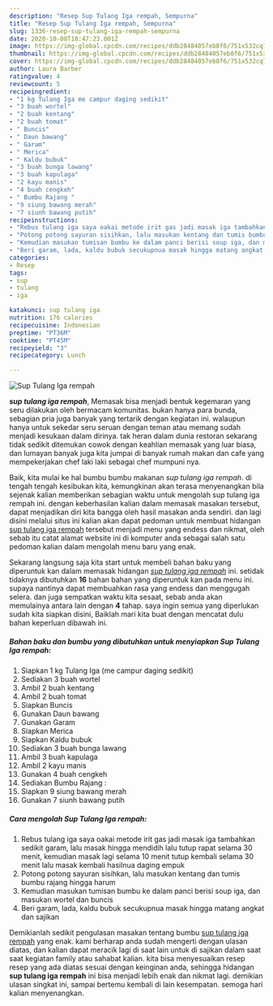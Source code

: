 ```yaml
---
description: "Resep Sup Tulang Iga rempah, Sempurna"
title: "Resep Sup Tulang Iga rempah, Sempurna"
slug: 1336-resep-sup-tulang-iga-rempah-sempurna
date: 2020-10-08T18:47:23.001Z
image: https://img-global.cpcdn.com/recipes/ddb28484057eb8f6/751x532cq70/sup-tulang-iga-rempah-foto-resep-utama.jpg
thumbnail: https://img-global.cpcdn.com/recipes/ddb28484057eb8f6/751x532cq70/sup-tulang-iga-rempah-foto-resep-utama.jpg
cover: https://img-global.cpcdn.com/recipes/ddb28484057eb8f6/751x532cq70/sup-tulang-iga-rempah-foto-resep-utama.jpg
author: Laura Barber
ratingvalue: 4
reviewcount: 5
recipeingredient:
- "1 kg Tulang Iga me campur daging sedikit"
- "3 buah wortel"
- "2 buah kentang"
- "2 buah tomat"
- " Buncis"
- " Daun bawang"
- " Garam"
- " Merica"
- " Kaldu bubuk"
- "3 buah bunga lawang"
- "3 buah kapulaga"
- "2 kayu manis"
- "4 buah cengkeh"
- " Bumbu Rajang "
- "9 siung bawang merah"
- "7 siunh bawang putih"
recipeinstructions:
- "Rebus tulang iga saya oakai metode irit gas jadi masak iga tambahkan sedikit garam, lalu masak hingga mendidih lalu tutup rapat selama 30 menit, kemudian masak lagi selama 10 menit tutup kembali selama 30 menit lalu masak kembali hasilnua daging empuk"
- "Potong potong sayuran sisihkan, lalu masukan kentang dan tumis bumbu rajang hingga harum"
- "Kemudian masukan tumisan bumbu ke dalam panci berisi soup iga, dan masukan wortel dan buncis"
- "Beri garam, lada, kaldu bubuk secukupnua masak hingga matang angkat dan sajikan"
categories:
- Resep
tags:
- sup
- tulang
- iga

katakunci: sup tulang iga 
nutrition: 176 calories
recipecuisine: Indonesian
preptime: "PT36M"
cooktime: "PT45M"
recipeyield: "3"
recipecategory: Lunch

---
```



![Sup Tulang Iga rempah](https://img-global.cpcdn.com/recipes/ddb28484057eb8f6/751x532cq70/sup-tulang-iga-rempah-foto-resep-utama.jpg)

<b><i>sup tulang iga rempah</i></b>, Memasak bisa menjadi bentuk kegemaran yang seru dilakukan oleh bermacam komunitas. bukan hanya para bunda, sebagian pria juga banyak yang tertarik dengan kegiatan ini. walaupun hanya untuk sekedar seru seruan dengan teman atau memang sudah menjadi kesukaan dalam dirinya. tak heran dalam dunia restoran sekarang tidak sedikit ditemukan cowok dengan keahlian memasak yang luar biasa, dan lumayan banyak juga kita jumpai di banyak rumah makan dan cafe yang mempekerjakan chef laki laki sebagai chef mumpuni nya.



Baik, kita mulai ke hal bumbu bumbu makanan <i>sup tulang iga rempah</i>. di tengah tengah kesibukan kita, kemungkinan akan terasa menyenangkan bila sejenak kalian memberikan sebagian waktu untuk mengolah sup tulang iga rempah ini. dengan keberhasilan kalian dalam memasak masakan tersebut, dapat menjadikan diri kita bangga oleh hasil masakan anda sendiri. dan lagi disini melalui situs ini kalian akan dapat pedoman untuk membuat hidangan <u>sup tulang iga rempah</u> tersebut menjadi menu yang endess dan nikmat, oleh sebab itu catat alamat website ini di komputer anda sebagai salah satu pedoman kalian dalam mengolah menu baru yang enak.


Sekarang langsung saja kita start untuk membeli bahan baku yang diperuntuk kan dalam memasak hidangan <u><i>sup tulang iga rempah</i></u> ini. setidak tidaknya dibutuhkan <b>16</b> bahan bahan yang diperuntuk kan pada menu ini. supaya nantinya dapat membuahkan rasa yang endess dan menggugah selera. dan juga sempatkan waktu kita sesaat, sebab anda akan memulainya antara lain dengan <b>4</b> tahap. saya ingin semua yang diperlukan sudah kita siapkan disini, Baiklah mari kita buat dengan mencatat dulu bahan keperluan dibawah ini.

<!--inarticleads1-->

##### Bahan baku dan bumbu yang dibutuhkan untuk menyiapkan Sup Tulang Iga rempah:

1. Siapkan 1 kg Tulang Iga (me campur daging sedikit)
1. Sediakan 3 buah wortel
1. Ambil 2 buah kentang
1. Ambil 2 buah tomat
1. Siapkan  Buncis
1. Gunakan  Daun bawang
1. Gunakan  Garam
1. Siapkan  Merica
1. Siapkan  Kaldu bubuk
1. Sediakan 3 buah bunga lawang
1. Ambil 3 buah kapulaga
1. Ambil 2 kayu manis
1. Gunakan 4 buah cengkeh
1. Sediakan  Bumbu Rajang :
1. Siapkan 9 siung bawang merah
1. Gunakan 7 siunh bawang putih




<!--inarticleads2-->

##### Cara mengolah Sup Tulang Iga rempah:

1. Rebus tulang iga saya oakai metode irit gas jadi masak iga tambahkan sedikit garam, lalu masak hingga mendidih lalu tutup rapat selama 30 menit, kemudian masak lagi selama 10 menit tutup kembali selama 30 menit lalu masak kembali hasilnua daging empuk
1. Potong potong sayuran sisihkan, lalu masukan kentang dan tumis bumbu rajang hingga harum
1. Kemudian masukan tumisan bumbu ke dalam panci berisi soup iga, dan masukan wortel dan buncis
1. Beri garam, lada, kaldu bubuk secukupnua masak hingga matang angkat dan sajikan




Demikianlah sedikit pengulasan masakan tentang bumbu <u>sup tulang iga rempah</u> yang enak. kami berharap anda sudah mengerti dengan ulasan diatas, dan kalian dapat meracik lagi di saat lain untuk di sajikan dalam saat saat kegiatan family atau sahabat kalian. kita bisa menyesuaikan resep resep yang ada diatas sesuai dengan keinginan anda, sehingga hidangan <b>sup tulang iga rempah</b> ini bisa menjadi lebih enak dan nikmat lagi. demikian ulasan singkat ini, sampai bertemu kembali di lain kesempatan. semoga hari kalian menyenangkan.
